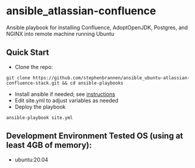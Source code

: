 # ansible_atlassian-confluence
Ansible playbook for installing Confluence, AdoptOpenJDK, Postgres, and NGINX into remote machine running Ubuntu

## Quick Start
* Clone the repo:
```
git clone https://github.com/stephenbrannen/ansible_ubuntu-atlassian-confluence-stack.git && cd ansible-playbooks
```
* Install ansible if needed; see [instructions](https://docs.ansible.com/ansible/latest/installation_guide/intro_installation.html)
* Edit site.yml to adjust variables as needed
* Deploy the playbook
```
ansible-playbook site.yml
```

## Development Environment Tested OS (using at least 4GB of memory):
* ubuntu:20.04
